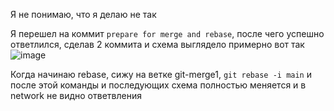 Я не понимаю, что я делаю не так

Я перешел на коммит `prepare for merge and rebase`, после чего успешно ответлился, сделав 2 коммита и схема выглядело примерно вот так
![image](https://github.com/nazarch2000/02-git-03-branching/assets/106932460/0e8e069d-a53d-4b1e-9412-308661bae0fd)

Когда начинаю rebase, сижу на ветке git-merge1, `git rebase -i main` и после этой команды и последующих схема полностью меняется и в network не видно ответвления
